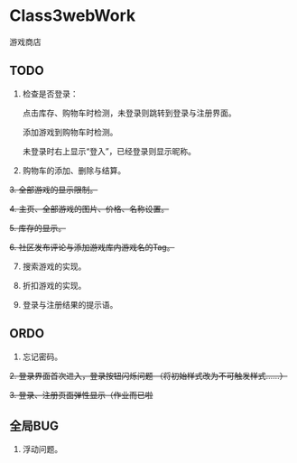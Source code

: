 # Class3webWork
游戏商店

## TODO
1. 检查是否登录：

    点击库存、购物车时检测，未登录则跳转到登录与注册界面。

    添加游戏到购物车时检测。

    未登录时右上显示“登入”，已经登录则显示昵称。

2. 购物车的添加、删除与结算。

~~3. 全部游戏的显示限制。~~

~~4. 主页、全部游戏的图片、价格、名称设置。~~

~~5. 库存的显示。~~

~~6. 社区发布评论与添加游戏库内游戏名的Tag。~~

7. 搜索游戏的实现。

8. 折扣游戏的实现。

9. 登录与注册结果的提示语。

## ORDO
1. 忘记密码。

~~2. 登录界面首次进入，登录按钮闪烁问题 （将初始样式改为不可触发样式......）~~

~~3. 登录、注册页面弹性显示（作业而已啦~~

## 全局BUG
1. 浮动问题。